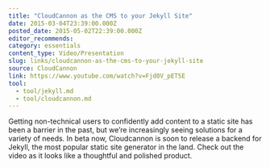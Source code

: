 ```yaml
---
title: "CloudCannon as the CMS to your Jekyll Site"
date: 2015-03-04T23:39:00.000Z
posted_date: 2015-05-02T22:39:00.000Z
editor_recommends:
category: essentials
content_type: Video/Presentation
slug: links/cloudcannon-as-the-cms-to-your-jekyll-site
source: CloudCannon
link: https://www.youtube.com/watch?v=Fjd0V_pET5E
tool:
  - tool/jekyll.md
  - tool/cloudcannon.md
---
```

Getting non-technical users to confidently add content to a static site has been a barrier in the past, but we’re increasingly seeing solutions for a variety of needs. In beta now, Cloudcannon is soon to release a backend for Jekyll, the most popular static site generator in the land. Check out the video as it looks like a thoughtful and polished product.
